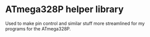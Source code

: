 # ATmega328P helper library

Used to make pin control and similar stuff more streamlined for my programs for the ATmega328P.
